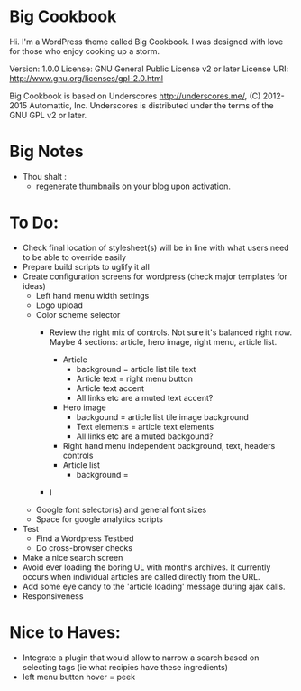 

Big Cookbook
=============

Hi. I'm a WordPress theme called Big Cookbook. 
I was designed with love for those who enjoy cooking up a storm.

Version: 1.0.0
License: GNU General Public License v2 or later
License URI: http://www.gnu.org/licenses/gpl-2.0.html

Big Cookbook is based on Underscores http://underscores.me/, (C) 2012-2015 Automattic, Inc.
Underscores is distributed under the terms of the GNU GPL v2 or later.


Big Notes
=============

* Thou shalt : 
	* regenerate thumbnails on your blog upon activation.


To Do:
=============
* Check final location of stylesheet(s) will be in line with what users need to be able to override easily
* Prepare build scripts to uglify it all
* Create configuration screens for wordpress (check major templates for ideas)
	* Left hand menu width settings
	* Logo upload
	* Color scheme selector
		* Review the right mix of controls. Not sure it's balanced right now. Maybe 4 sections: article, hero image, right menu, article list.
			* Article 
				* background = article list tile text
				* Article text = right menu button
				* Article text accent
				* All links etc are a muted text accent?
			* Hero image 
				* backgound = article list tile image background
				* Text elements = article text elements
				* All links etc are a muted backgound?
			* Right hand menu independent background, text, headers controls
			* Article list
				* background = 

		* I
	* Google font selector(s) and general font sizes
	* Space for google analytics scripts
* Test 
	* Find a Wordpress Testbed
	* Do cross-browser checks
* Make a nice search screen
* Avoid ever loading the boring UL with months archives. It currently occurs when individual articles are called directly from the URL.
* Add some eye candy to the 'article loading' message during ajax calls.
* Responsiveness

Nice to Haves:
=============
* Integrate a plugin that would allow to narrow a search based on selecting tags (ie what recipies have these ingredients)
* left menu button hover = peek
